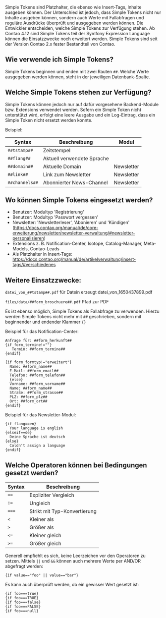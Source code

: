 Simple Tokens sind Platzhalter, die ebenso wie Insert-Tags, Inhalte ausgeben können. Der Unterschied ist jedoch, dass Simple Tokens nicht nur Inhalte ausgeben können, sondern auch Werte mit Fallabfragen und reguläre Ausdrücke überprüft und ausgegeben werden können. Die Entwickler entscheiden, welche Simple Tokens zur Verfügung stehen. Ab Contao 4.12 sind Simple Tokens teil der Symfony Expression Language können die Einsatzzwecke noch erweitert werden. Simple Tokens sind seit der Version Contao 2.x fester Bestandteil von Contao.


## Wie verwende ich Simple Tokens?
Simple Tokens beginnen und enden mit zwei Rauten `##`. Welche Werte ausgegeben werden können, steht in der jeweiligen Datenbank-Spalte.

## Welche Simple Tokens stehen zur Verfügung?
Simple Tokens können jedoch nur auf dafür vorgesehene Backend-Module bzw. Extensions verwendet werden. Sofern ein Simple Token nicht unterstützt wird, erfolgt eine leere Ausgabe und ein Log-Eintrag, dass ein Simple Token nicht ersetzt werden konnte.

Beispiel:

| Syntax              | Beschreibung                                              | Modul                       |
| --------------------| --------------------------------------------------------- | --------------------------- |
| `##tstamp##`        | Zeitstempel                                               |                             |
| `##flang##`         | Aktuell verwendete Sprache                                |                             |
| `##domain##`        | Aktuelle Domain                                           | Newsletter                  |
| `##link##`          | Link zum Newsletter                                       | Newsletter                  |
| `##channels##`      | Abonnierter News-Channel                                   | Newsletter                  |

## Wo können Simple Tokens eingesetzt werden?
- Benutzer: Modultyp 'Registrierung'
- Benutzer: Modultyp 'Passwort vergessen'
- Newsletter: 'Newsletterleser', 'Abonieren' und 'Kündigen' (https://docs.contao.org/manual/de/core-erweiterung/newsletter/newsletter-verwaltung/#newsletter-personalisieren)
- Extensions z. B. Notification-Center, Isotope, Catalog-Manager, Meta-Models, Contao-Leads
- Als Platzhalter in Insert-Tags: https://docs.contao.org/manual/de/artikelverwaltung/insert-tags/#verschiedenes

## Weitere Einsatzzwecke: ##
`datei_von_##tstamp##.pdf` für Datein erzeugt datei_von_1650437899.pdf

`files/data/##form_broschuere##.pdf` Pfad zur PDF

Es ist ebenso möglich, Simple Tokens als Fallabfrage zu verwenden. Hierzu werden Simple Tokens nicht mehr mit `##` geschrieben, sondern mit beginnender und endender Klammer `{}`

Beispiel für das Notification-Center:

```
Anfrage für: ##form_herkunft##
{if form_termine!=""}
   Termin: ##form_termine##
{endif}

{if form_formtyp!="erweitert"}
  Name: ##form_name##
  E-Mail: ##form_email##
  Telefon: ##form_telefon##
  {else}
  Vorname: ##form_vorname##
  Name: ##form_name##
  Straße: ##form_strasse##
  PLZ: ##form_plz##
  Ort: ##form_ort##
{endif}
```

Beispiel für das Newsletter-Modul:
```
{if flang==en}
  Your language is english
{elseif==de}
  Deine Sprache ist deutsch
{else}
  Coldn't assign a language
{endif}
```


## Welche Operatoren können bei Bedingungen gesetzt werden?

| Syntax      | Beschreibung                  |
| ----------- | ------------------------------|
| `==`        | Expliziter Vergleich          |
| `!=`        | Ungleich                      |
| `===`       | Strikt mit Typ-Konvertierung  |
| `<`         | Kleiner als                   |
| `>`         | Größer als                    |
| `<=`        | Kleiner gleich                |
| `>=`        | Größer gleich                 |

Generell empfiehlt es sich, keine Leerzeichen vor den Operatoren zu setzen. Mittels `||` und `&&` können auch mehrere Werte per AND/OR abgefragt werden:

`{if value=="foo" || value=="bar"}`

Es kann auch überprüft werden, ob ein gewisser Wert gesetzt ist:
```
{if foo===true}
{if foo===TRUE}
{if foo===false}
{if foo===FALSE}
{if foo===null}
```
